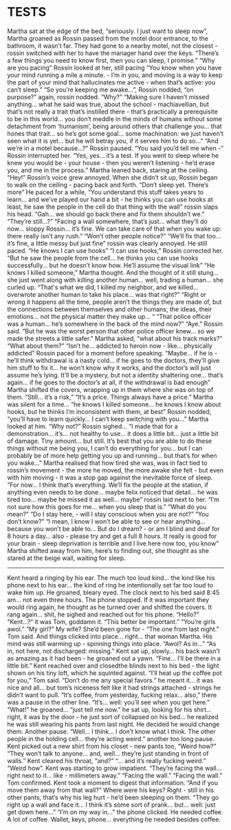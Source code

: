 # TESTS

Martha sat at the edge of the bed, “seriously. I just want to sleep now”, Martha groaned as Rossin passed from the motel door entrance, to the bathroom, it wasn’t far. They had gone to a nearby motel, not the closest - rossin switched with her to have the manager hand over the keys. 
“There’s a few things you need to know first, then you can sleep, I promise.”
“Why are you pacing”
Rossin looked at her, still pacing “You know when you have your mind running a mile a minute. - I’m in you, and moving is a way to keep the part of your mind that hallucinates me active - when that’s active: you can’t sleep.”
“So you’re keeping me awake…”, Rossin nodded, “on purpose?” again, rossin nodded. “Why?”
“Making sure I haven’t missed anything… what he said was true, about the school - machiavellian, but that’s not really a trait that’s instilled there - that’s practically a prerequisite to be in this world… you don’t meddle in the minds of humans without some detachment from ‘humanism’, being around others that challenge you… that hones that trait... so he’s got some goal… some machination: we just haven’t seen what it is yet… but he will betray you, if it serves him to do so...”
“And we’re in a motel because…?” Rossin paused. “You said you’d tell me when -” Rossin interrupted her.
“Yes, yes… it’s a test. If you went to sleep where he knew you would be - your house - then you weren’t listening - he’d erase you, and me in the process.” 
Martha leaned back, staring at the ceiling.
“Hey!” Rossin’s voice grew annoyed. When she didn’t sit up, Rossin began to walk on the ceiling - pacing back and forth. “Don’t sleep yet. There’s more”
He paced for a while, “You understand this stuff takes years to learn… and we’ve played our hand a bit - he thinks you can use hooks at least, he saw the people in the cell do that thing with the wall” rossin slaps his head. “Gah… we should go back there and fix them shouldn’t we.”
“They’re still…?”
“Facing a wall somewhere, that’s just… what they’ll do now… sloppy Rossin… it’s fine. We can take care of that when you wake up: there really isn’t any rush.” 
“Won’t other people notice?”
“We’ll fix that too… it’s fine, a little messy but just fine” rossin was clearly annoyed.  He still paced.
“He knows I can use hooks”
“I can use hooks,” Rossin corrected her. “But he saw the people from the cell… he thinks you can use hooks successfully… but he doesn’t know how. He’ll assume the visual link”
“He knows I killed someone,” Martha thought. And the thought of it still stung… she just went along with killing another human… well, trading a human… she curled up. “That's what we did, I killed my neighbor, and we killed… overwrote another human to take his place… was that right?”
“Right or wrong it happens all the time, people aren’t the things they are made of, but the connections between themselves and other humans, the ideas, their emotions… not the physical matter they make up... “
“That police officer was a human… he’s somewhere in the back of the mind now?” 
“Aye.” Rossin said. “But he was the worst person that other police officer knew… so we made the streets a little safer.”
Martha asked, “what about his track marks?”
“What about them?”
“Isn’t he… addicted to heroin now - like… physically addicted”
Rossin paced for a moment before speaking. “Maybe… if he is - he’ll think withdrawal is a nasty cold… if he goes to the doctors, they’ll give him stuff to fix it… he won’t know why it works, and the doctor’s will just assume he’s lying. It’ll be a mystery, but not a identity shattering one… that’s again… if he goes to the doctor’s at all, if the withdrawal is bad enough”
Martha shifted the covers, wrapping up in them where she was on top of them. “Still… it’s a risk,”
“It’s a price. Things always have a price.”
Martha was silent for a time… “he knows I killed someone… he knows I know about hooks, but he thinks I’m inconsistent with them, at best” 
Rossin nodded, “you’ll have to learn quickly… I can’t keep switching with you…”
Martha looked at him. “Why not?”
Rossin sighed… “I made that for a demonstration… it’s… not healthy to use… it does a little bit… just a little bit of damage. Tiny amount… but still. It’s best that you are able to do these things without me being you, I can’t do everything for you… but I can probably be of more help getting you up and running… but that’s for when you wake...”
Martha realised that how tired she was, was in fact tied to rossin’s movement - the more he moved, the more awake she felt - but even with him moving - it was a stop gap against the inevitable force of sleep.
“For now… I think that’s everything. We’ll fix the people at the station, if anything even needs to be done… maybe felix noticed that detail… he was tired too… maybe he missed it as well… maybe” rossin laid next to her. “I’m not sure how this goes for me… when you sleep that is.”
“What do you mean?”
“Do I stay here, - will I stay conscious when you are not?”
“You don’t know?”
“I mean, I know I won’t be able to see or hear anything… because you won’t be able to... But do I dream? - or am I blind and deaf for 8 hours a day… also - please try and get a full 8 hours. It really is good for your brain - sleep deprivation is terrible and I live here now too, you know”
Martha shifted away from him, here’s to finding out, she thought as she stared at the beige wall, waiting for sleep.

***
Kent heard a ringing by his ear. The much too loud kind… the kind like his phone next to his ear… the kind of ring he intentionally set far too loud to wake him up. He groaned, bleary eyed. The clock next to his bed said 8:45 am… not even three hours. The phone stopped. If it was important they would ring again, he thought as he turned over and shifted the covers.
It rang again… shit, he sighed and reached out for his phone. “Hello?”
“Kent…?” it was Tom, goddamn it.
“This better be important.”
“You’re girls awol.”
“My girl?” My wife? She’d been gone for -
“The one from last night.”  Tom said. And things clicked into place… right… that woman Martha. His mind was still warming up - spinning things into place.
“Awol? As in...”
“As in, not here, not discharged: missing.”
Kent sat up, slowly… his back wasn’t as amazing as it had been - he groaned out a yawn. “Fine… I’ll be there in a little bit.” Kent reached over and closedthe blinds next to his bed - the light shown on his tiny loft, which he squinted against. 
“I’ll heat up the coffee pot for you,” Tom said.
“Don’t do me any special favors.” he meant it… it was nice and all… but tom’s niceness felt like it had strings attached - strings he didn’t want to pull.
“It’s coffee, from yesterday, fucking relax… also,” there was a pause in the other line. “It’s… well: you’ll see when you get here.”
“What!” he groaned… “just tell me now.” he sat up, looking for his shirt… right, it was by the door - he just sort of collapsed on his bed… he realized he was still wearing his pants from last night. He decided he would change them.
Another pause. “Well… I think… I don’t know what I think. The other people in the holding cell… they’re acting weird.” another too long pause.
Kent picked out a new shirt from his closet - new pants too, “Weird how?”
“They won’t talk to anyone… and, well… they’re just standing in front of walls.”
Kent cleared his throat, “and?”
“... and it’s really fucking weird.”
“Weird how”. Kent was starting to grow impatient.
“They’re facing the wall… right next to it… like - millimeters away.”
“Facing the wall.”
“Facing the wall.” Tom confirmed.
Kent took a moment to digest that information. “And if you move them away from that wall?” Where were his keys? Right - still in his other pants, that’s why his leg hurt - he’d been sleeping on them.
“They go right up a wall and face it… I think it’s some sort of prank… but… well: just get down here…”
“I’m on my way in…” the phone clicked. He needed coffee. A lot of coffee. Wallet, keys, phone… everything he needed besides coffee.
